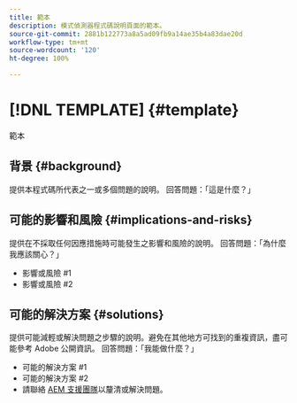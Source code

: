 ```yaml
---
title: 範本
description: 模式偵測器程式碼說明頁面的範本。
source-git-commit: 2881b122773a8a5ad09fb9a14ae35b4a83dae20d
workflow-type: tm+mt
source-wordcount: '120'
ht-degree: 100%

---
```



# [!DNL TEMPLATE] {#template}

範本

## 背景 {#background}

提供本程式碼所代表之一或多個問題的說明。
回答問題：「這是什麼？」

## 可能的影響和風險 {#implications-and-risks}

提供在不採取任何因應措施時可能發生之影響和風險的說明。
回答問題：「為什麼我應該關心？」

* 影響或風險 #1
* 影響或風險 #2

## 可能的解決方案 {#solutions}

提供可能減輕或解決問題之步驟的說明。避免在其他地方可找到的重複資訊，盡可能參考 Adobe 公開資訊。
回答問題：「我能做什麼？」

* 可能的解決方案 #1
* 可能的解決方案 #2
* 請聯絡 [AEM 支援團隊](https://helpx.adobe.com/tw/enterprise/using/support-for-experience-cloud.html)以釐清或解決問題。
